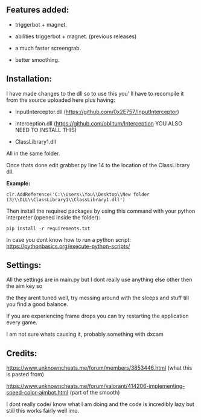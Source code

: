 ## Features added:

* triggerbot + magnet.

* abilities triggerbot + magnet. (previous releases)

* a much faster screengrab.

* better smoothing.


## Installation:

I have made changes to the dll so to use this you' ll have to recompile it from the source uploaded here plus having: 

* InputInterceptor.dll (https://github.com/0x2E757/InputInterceptor) 

* interception.dll (https://github.com/oblitum/Interception YOU ALSO NEED TO INSTALL THIS)

* ClassLibrary1.dll

All in the same folder. 

Once thats done edit grabber.py line 14 to the location of the ClassLibrary dll.

**Example:**
```
clr.AddReference('C:\\Users\\You\\Desktop\\New folder (3)\\DLL\\ClassLibrary1\\ClassLibrary1.dll')
```
Then install the required packages by using this command with your python interpreter (opened inside the folder):
```
pip install -r requirements.txt
```
In case you dont know how to run a python script: https://pythonbasics.org/execute-python-scripts/




## Settings:
All the settings are in main.py but I dont really use anything else other then the aim key so 

the they arent tuned well, try messing around with the sleeps and stuff till you find a good balance.






If you are experiencing frame drops you can try restarting the application every game.

I am not sure whats causing it, probably something with dxcam



## Credits: 

https://www.unknowncheats.me/forum/members/3853446.html (what this is pasted from)

https://www.unknowncheats.me/forum/valorant/414206-implementing-speed-color-aimbot.html (part of the smooth)




I dont really code/ know what I am doing and the code is incredibly lazy but still this works fairly well imo.
